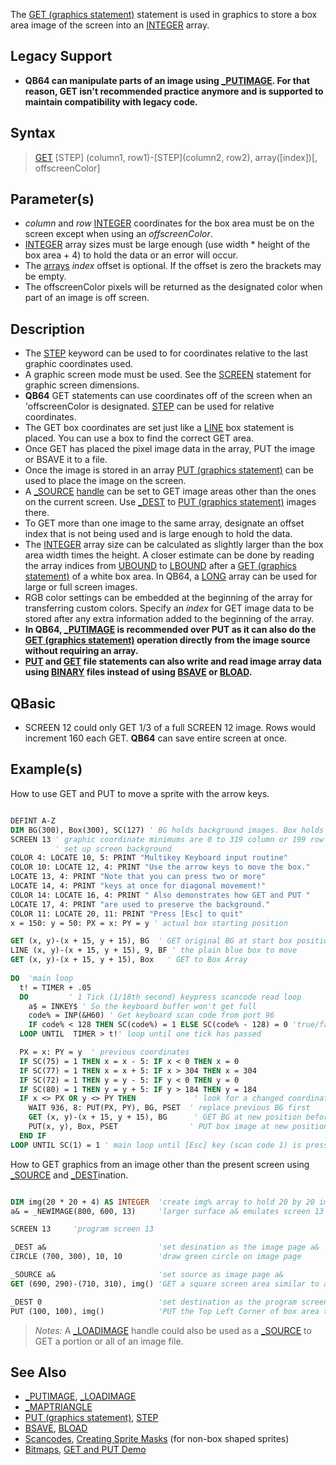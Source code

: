 The [GET (graphics statement)](GET-(graphics-statement)) statement is used in graphics to store a box area image of the screen into an [INTEGER](INTEGER) array.

## Legacy Support

* **QB64 can manipulate parts of an image using [_PUTIMAGE](_PUTIMAGE). For that reason, GET isn't recommended practice anymore and is supported to maintain compatibility with legacy code.**

## Syntax
 
>  [GET](GET) [STEP] (column1, row1)-[STEP](column2, row2), array([index])[, offscreenColor]

## Parameter(s)

* *column* and *row* [INTEGER](INTEGER) coordinates for the box area must be on the screen except when using an *offscreenColor*.
* [INTEGER](INTEGER) array sizes must be large enough (use width * height of the box area + 4) to hold the data or an error will occur.
* The [arrays](arrays) *index* offset is optional. If the offset is zero the brackets may be empty.
* The offscreenColor pixels will be returned as the designated color when part of an image is off screen.

## Description

* The [STEP](STEP) keyword can be used to for coordinates relative to the last graphic coordinates used.
* A graphic screen mode must be used. See the [SCREEN](SCREEN) statement for graphic screen dimensions.
* **QB64** GET statements can use coordinates off of the screen when an 'offscreenColor is designated. [STEP](STEP) can be used for relative coordinates.
* The GET box coordinates are set just like a [LINE](LINE) box statement is placed. You can use a box to find the correct GET area.
* Once GET has placed the pixel image data in the array, PUT the image or BSAVE it to a file.
* Once the image is stored in an array [PUT (graphics statement)](PUT-(graphics-statement)) can be used to place the image on the screen.
* A [_SOURCE](_SOURCE) [handle](handle) can be set to GET image areas other than the ones on the current screen. Use [_DEST](_DEST) to [PUT (graphics statement)](PUT-(graphics-statement)) images there.
* To GET more than one image to the same array, designate an offset index that is not being used and is large enough to hold the data.
* The [INTEGER](INTEGER) array size can be calculated as slightly larger than the box area width times the height. A closer estimate can be done by reading the array indices from [UBOUND](UBOUND) to [LBOUND](LBOUND) after a [GET (graphics statement)](GET-(graphics-statement)) of a white box area. In QB64, a [LONG](LONG) array can be used for large or full screen images.
* RGB color settings can be embedded at the beginning of the array for transferring custom colors. Specify an *index* for GET image data to be stored after any extra information added to the beginning of the array.
* **In QB64, [_PUTIMAGE](_PUTIMAGE) is recommended over PUT as it can also do the [GET (graphics statement)](GET-(graphics-statement)) operation directly from the image source without requiring an array.**
* **[PUT](PUT) and [GET](GET) file statements can also write and read image array data using [BINARY](BINARY) files instead of using [BSAVE](BSAVE) or [BLOAD](BLOAD).**

## QBasic

* SCREEN 12 could only GET 1/3 of a full SCREEN 12 image. Rows would increment 160 each GET. **QB64** can save entire screen at once.

## Example(s)

How to use GET and PUT to move a sprite with the arrow keys.

```vb

DEFINT A-Z
DIM BG(300), Box(300), SC(127) ' BG holds background images. Box holds the Box image.
SCREEN 13 ' graphic coordinate minimums are 0 to 319 column or 199 row maximums.
          ' set up screen background
COLOR 4: LOCATE 10, 5: PRINT "Multikey Keyboard input routine"
COLOR 10: LOCATE 12, 4: PRINT "Use the arrow keys to move the box."
LOCATE 13, 4: PRINT "Note that you can press two or more"
LOCATE 14, 4: PRINT "keys at once for diagonal movement!"
COLOR 14: LOCATE 16, 4: PRINT " Also demonstrates how GET and PUT "
LOCATE 17, 4: PRINT "are used to preserve the background."
COLOR 11: LOCATE 20, 11: PRINT "Press [Esc] to quit"
x = 150: y = 50: PX = x: PY = y ' actual box starting position

GET (x, y)-(x + 15, y + 15), BG  ' GET original BG at start box position
LINE (x, y)-(x + 15, y + 15), 9, BF ' the plain blue box to move
GET (x, y)-(x + 15, y + 15), Box   ' GET to Box Array
 
DO  'main loop
  t! = TIMER + .05
  DO         ' 1 Tick (1/18th second) keypress scancode read loop
    a$ = INKEY$ ' So the keyboard buffer won't get full
    code% = INP(&H60) ' Get keyboard scan code from port 96
    IF code% < 128 THEN SC(code%) = 1 ELSE SC(code% - 128) = 0 'true/false values to array
  LOOP UNTIL  TIMER > t!' loop until one tick has passed

  PX = x: PY = y  ' previous coordinates
  IF SC(75) = 1 THEN x = x - 5: IF x < 0 THEN x = 0
  IF SC(77) = 1 THEN x = x + 5: IF x > 304 THEN x = 304
  IF SC(72) = 1 THEN y = y - 5: IF y < 0 THEN y = 0
  IF SC(80) = 1 THEN y = y + 5: IF y > 184 THEN y = 184
  IF x <> PX OR y <> PY THEN             ' look for a changed coordinate value
    WAIT 936, 8: PUT(PX, PY), BG, PSET  ' replace previous BG first
    GET (x, y)-(x + 15, y + 15), BG      ' GET BG at new position before box is set
    PUT(x, y), Box, PSET                ' PUT box image at new position
  END IF
LOOP UNTIL SC(1) = 1 ' main loop until [Esc] key (scan code 1) is pressed 

```

How to GET graphics from an image other than the present screen using [_SOURCE](_SOURCE) and [_DEST](_DEST)ination.

```vb

DIM img(20 * 20 + 4) AS INTEGER  'create img% array to hold 20 by 20 image data 
a& = _NEWIMAGE(800, 600, 13)     'larger surface a& emulates screen 13 colors & resolution

SCREEN 13     'program screen 13

_DEST a&                         'set desination as the image page a&
CIRCLE (700, 300), 10, 10        'draw green circle on image page

_SOURCE a&                       'set source as image page a&
GET (690, 290)-(710, 310), img() 'GET a square screen area similar to a LINE Box.

_DEST 0                          'set destination as the program screen
PUT (100, 100), img()            'PUT the Top Left Corner of box area to pixel 100, 100

```

> *Notes:* A [_LOADIMAGE](_LOADIMAGE) handle could also be used as a [_SOURCE](_SOURCE) to GET a portion or all of an image file.

## See Also

* [_PUTIMAGE](_PUTIMAGE), [_LOADIMAGE](_LOADIMAGE)
* [_MAPTRIANGLE](_MAPTRIANGLE)
* [PUT (graphics statement)](PUT-(graphics-statement)), [STEP](STEP)
* [BSAVE](BSAVE), [BLOAD](BLOAD)
* [Scancodes](Scancodes), [Creating Sprite Masks](Creating-Sprite-Masks) (for non-box shaped sprites)
* [Bitmaps](Bitmaps), [GET and PUT Demo](GET-and-PUT-Demo)
